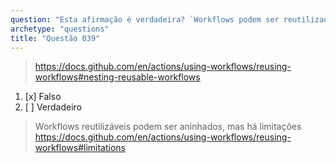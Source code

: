 ```yaml
---
question: "Esta afirmação é verdadeira? `Workflows podem ser reutilizados, mas um workflow reutilizável não pode chamar outro workflow reutilizável.`"
archetype: "questions"
title: "Questão 039"
---
```



> https://docs.github.com/en/actions/using-workflows/reusing-workflows#nesting-reusable-workflows
1. [x] Falso
1. [ ] Verdadeiro
> Workflows reutilizáveis podem ser aninhados, mas há limitações https://docs.github.com/en/actions/using-workflows/reusing-workflows#limitations
